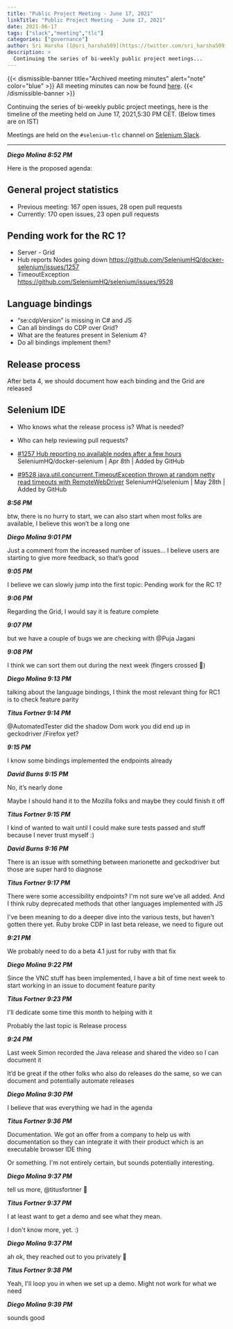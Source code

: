 ```yaml
---
title: "Public Project Meeting - June 17, 2021"
linkTitle: "Public Project Meeting - June 17, 2021"
date: 2021-06-17
tags: ["slack","meeting","tlc"]
categories: ["governance"]
author: Sri Harsha ([@sri_harsha509](https://twitter.com/sri_harsha509))
description: >
  Continuing the series of bi-weekly public project meetings...
---
```


{{< dismissible-banner title="Archived meeting minutes" alert="note" color="blue" >}}
All meeting minutes can now be found [here](/meetings).
{{< /dismissible-banner >}}

Continuing the series of bi-weekly public project meetings, here is the
timeline of the meeting held on June 17, 2021,5:30 PM CET. (Below times are on IST)

Meetings are held on the `#selenium-tlc` channel on [Selenium Slack](https://seleniumhq.slack.com/join/shared_invite/enQtODAwOTUzOTM5OTEwLTZjZjgzN2ExOTBmZGE0NjkwYzA2Nzc0MjczMGYwYjdiNGQ5YjI0ZjdjYjFhMjVlMjFkZWJmNDYyMmU1OTYyM2Y).

---   

_***Diego Molina  8:52 PM***_

Here is the proposed agenda:

## General project statistics

* Previous meeting: 167 open issues, 28 open pull requests
* Currently: 170 open issues, 23 open pull requests

## Pending work for the RC 1?

* Server - Grid
* Hub reports Nodes going down https://github.com/SeleniumHQ/docker-selenium/issues/1257
* TimeoutException https://github.com/SeleniumHQ/selenium/issues/9528

## Language bindings

* “se:cdpVersion” is missing in C# and JS
* Can all bindings do CDP over Grid?
* What are the features present in Selenium 4?
* Do all bindings implement them?

## Release process

After beta 4, we should document how each binding and the Grid are released

## Selenium IDE

* Who knows what the release process is? What is needed?
* Who can help reviewing pull requests?

* [#1257 Hub reporting no available nodes after a few hours](https://github.com/SeleniumHQ/docker-selenium|SeleniumHQ/docker-selenium) SeleniumHQ/docker-selenium | Apr 8th | Added by GitHub

* [#9528 java.util.concurrent.TimeoutException thrown at random netty read timeouts with RemoteWebDriver](https://github.com/SeleniumHQ/selenium|SeleniumHQ/selenium) SeleniumHQ/selenium | May 28th | Added by GitHub

_***8:56 PM***_

btw, there is no hurry to start, we can also start when most folks are available, I believe this won’t be a long one

_***Diego Molina  9:01 PM***_

Just a comment from the increased number of issues…
I believe users are starting to give more feedback, so that’s good

_***9:05 PM***_

I believe we can slowly jump into the first topic:
Pending work for the RC 1?

_***9:06 PM***_

Regarding the Grid, I would say it is feature complete

_***9:07 PM***_

but we have a couple of bugs we are checking with @Puja Jagani

_***9:08 PM***_

I think we can sort them out during the next week
(fingers crossed :slightly_smiling_face:)

_***Diego Molina  9:13 PM***_

talking about the language bindings, I think the most relevant thing for RC1 is to check feature parity

_***Titus Fortner  9:14 PM***_

@AutomatedTester did the shadow Dom work you did end up in geckodriver /Firefox yet?

_***9:15 PM***_

I know some bindings implemented the endpoints already

_***David Burns  9:15 PM***_

No, it’s nearly done

Maybe I should hand it to the Mozilla folks and maybe they could finish it off

_***Titus Fortner  9:15 PM***_

I kind of wanted to wait until I could make sure tests 
passed and stuff because I never trust myself :)

_***David Burns  9:16 PM***_

There is an issue with something between marionette and geckodriver but those are super hard to diagnose

_***Titus Fortner  9:17 PM***_

There were some accessibility endpoints? I'm not sure we've all added. 
And I think ruby deprecated methods that other languages implemented with JS

I've been meaning to do a deeper dive into the various tests, but haven't gotten there yet. 
Ruby broke CDP in last beta release, we need to figure out

_***9:21 PM***_

We probably need to do a beta 4.1 just for ruby with that fix

_***Diego Molina  9:22 PM***_

Since the VNC stuff has been implemented, I have a bit of time next week to start working in an issue to document feature parity

_***Titus Fortner  9:23 PM***_

I'll dedicate some time this month to helping with it

Probably the last topic is
Release process

_***9:24 PM***_

Last week Simon recorded the Java release and shared the video so I can document it

It’d be great if the other folks who also do releases do the same, 
so we can document and potentially automate releases

_***Diego Molina  9:30 PM***_

I believe that was everything we had in the agenda

_***Titus Fortner  9:36 PM***_

Documentation. We got an offer from a company to help us with documentation so they can integrate it with their product which is an executable browser IDE thing

Or something. I'm not entirely certain, but sounds potentially interesting.

_***Diego Molina  9:37 PM***_

tell us more, @titusfortner :slightly_smiling_face:

_***Titus Fortner  9:37 PM***_

I at least want to get a demo and see what they mean.

I don't know more, yet. :)

_***Diego Molina  9:37 PM***_

ah ok, they reached out to you privately :slightly_smiling_face:

_***Titus Fortner  9:38 PM***_

Yeah, I'll loop you in when we set up a demo. Might not work for what we need

_***Diego Molina  9:39 PM***_

sounds good
